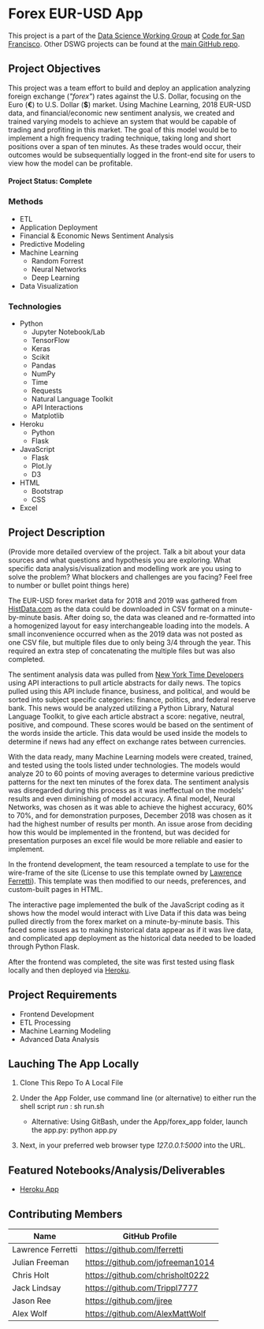 # Forex EUR-USD App
This project is a part of the [Data Science Working Group](http://datascience.codeforsanfrancisco.org) at [Code for San Francisco](http://www.codeforsanfrancisco.org).  Other DSWG projects can be found at the [main GitHub repo](https://github.com/sfbrigade/data-science-wg).

## Project Objectives
This project was a team effort to build and deploy an application analyzing foreign exchange (_"forex"_) rates against the U.S. Dollar, focusing on the Euro (**€**) to U.S. Dollar (**$**) market. Using Machine Learning, 2018 EUR-USD data, and financial/economic new sentiment analysis, we created and trained varying models to achieve an system that would be capable of trading and profiting in this market. The goal of this model would be to implement a high frequency trading technique, taking long and short positions over a span of ten minutes. As these trades would occur, their outcomes would be subsequentially logged in the front-end site for users to view how the model can be profitable.

#### Project Status: Complete

### Methods
* ETL
* Application Deployment
* Financial & Economic News Sentiment Analysis
* Predictive Modeling
* Machine Learning
    * Random Forrest
    * Neural Networks
    * Deep Learning
* Data Visualization

### Technologies
* Python 
    * Jupyter Notebook/Lab
    * TensorFlow
    * Keras
    * Scikit
    * Pandas
    * NumPy
    * Time
    * Requests
    * Natural Language Toolkit
    * API Interactions
    * Matplotlib
* Heroku
    * Python
    * Flask
* JavaScript
    * Flask
    * Plot.ly
    * D3
* HTML
    * Bootstrap
    * CSS
* Excel

## Project Description
(Provide more detailed overview of the project.  Talk a bit about your data sources and what questions and hypothesis you are exploring. What specific data analysis/visualization and modelling work are you using to solve the problem? What blockers and challenges are you facing?  Feel free to number or bullet point things here)

The EUR-USD forex market data for 2018 and 2019 was gathered from [HistData.com](https://www.histdata.com/download-free-forex-data/) as the data could be downloaded in CSV format on a minute-by-minute basis. After doing so, the data was cleaned and re-formatted into a homogenized layout for easy interchangeable loading into the models. A small inconvenience occurred when as the 2019 data was not posted as one CSV file, but multiple files due to only being 3/4 through the year. This required an extra step of concatenating the multiple files but was also completed. 

The sentiment analysis data was pulled from [New York Time Developers](https://developer.nytimes.com/) using API interactions to pull article abstracts for daily news. The topics pulled using this API include finance, business, and political, and would be sorted into subject specific categories: finance, politics, and federal reserve bank. This news would be analyzed utilizing a Python Library, Natural Language Toolkit, to give each article abstract a score: negative, neutral, positive, and compound. These scores would be based on the sentiment of the words inside the article. This data would be used inside the models to determine if news had any effect on exchange rates between currencies. 

With the data ready, many Machine Learning models were created, trained, and tested using the tools listed under technologies. The models would analyze 20 to 60 points of moving averages to determine various predictive patterns for the next ten minutes of the forex data. The sentiment analysis was disregarded during this process as it was ineffectual on the models' results and even diminishing of model accuracy. A final model, Neural Networks, was chosen as it was able to achieve the highest accuracy, 60% to 70%, and for demonstration purposes, December 2018 was chosen as it had the highest number of results per month. An issue arose from deciding how this would be implemented in the frontend, but was decided for presentation purposes an excel file would be more reliable and easier to implement.

In the frontend development, the team resourced a template to use for the wire-frame of the site (License to use this template owned by [Lawrence Ferretti](https://github.com/lferretti)). This template was then modified to our needs, preferences, and custom-built pages in HTML.

The interactive page implemented the bulk of the JavaScript coding as it shows how the model would interact with Live Data if this data was being pulled directly from the forex market on a minute-by-minute basis. This faced some issues as to making historical data appear as if it was live data, and complicated app deployment as the historical data needed to be loaded through Python Flask.

After the frontend was completed, the site was first tested using flask locally and then deployed via [Heroku]().

## Project Requirements

- Frontend Development
- ETL Processing
- Machine Learning Modeling
- Advanced Data Analysis

## Lauching The App Locally

1. Clone This Repo To A Local File

2. Under the App Folder, use command line (or alternative) to either run the shell script _run_ : sh run.sh

    * Alternative: Using GitBash, under the App/forex_app folder, launch the app.py: python app.py

3. Next, in your preferred web browser type _127.0.0.1:5000_ into the URL.

## Featured Notebooks/Analysis/Deliverables
* [Heroku App](link)

## Contributing Members

|Name     | GitHub Profile |
|---------|----------------|
| Lawrence Ferretti | https://github.com/lferretti |
| Julian Freeman | https://github.com/jofreeman1014 |
| Chris Holt | https://github.com/chrisholt0222 |
| Jack Lindsay | https://github.com/Trippl7777 |
| Jason Ree | https://github.com/jjree |
| Alex Wolf | https://github.com/AlexMattWolf |

